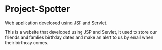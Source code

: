 # Project-Spotter
Web application developed using JSP and Servlet.

This is a website that developed using JSP and Servlet, it used to store our friends and famlies birthday dates and make an alert to us by email when their birthday comes.
